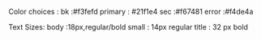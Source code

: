 Color choices :
bk :#f3fefd
primary : #21f1e4
sec :#f67481
error :#f4de4a

Text Sizes:
body :18px,regular/bold
small : 14px regular
title : 32 px bold

